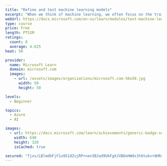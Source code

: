 ```yaml
---
title: "Refine and test machine learning models"
excerpt: "When we think of machine learning, we often focus on the training process. A small amount of preparation before this process can not only speed up and improve learning but also give us some confidence about how well our models will work when faced with data we have never seen before."
webUrl: https://docs.microsoft.com/en-us/learn/modules/test-machine-learning-models/
type: course
price: Free
length: PT52M
ratings:
  count: 8
  average: 4.625
heat: 50

provider:
  name: Microsoft Learn
  domain: microsoft.com
  images:
    - url: /assets/images/organizations/microsoft.com-50x50.jpg
      width: 50
      height: 50

levels:
  - Beginner

topics:
  - Azure
  - AI

images:
  - url: https://docs.microsoft.com/learn/achievements/generic-badge-social.png
    width: 640
    height: 320
    isCached: true

secured: "fjxs/LBlmdbFjF1u9S1dZvjRP+nen3BJad9UkFgXJVBDoHWdx3t6tukv+QHRs7ASU/e/vSGUKnOJgxjxll5kZT7W4QRsi/EqrO1Jl7MNnswiW3MI5dLgKs8/O//aCZ9+kA4CL775O1vSWXGOzGT8X4c+fieJ3IrK79UIWeVQTATtN2E8ELZU1CLTcWZOKJHlOXlrMxcR/ow9E/ZN17wxDZZgd+CRbQxynAZfMTWvIar37PzTL81Xw7UNLVheT+PuXdRkIJ7vsJyC1mjI34uA8WGngYlqkLZymFpLu4C6tufisbMu5ri/nByV+bOSeLUTS7xK8dQCvKmODOs5+lSAEZSSi5NcrVRKYlX+TVfDhs4ux4q8udhBmJnHCn/Tvqyg73kyW+sefy2JCt4t99FnwFLOJ2NrKu5ozIlD5XeqMLQ=;nrtd52iNICZS5k2j3mDjMA=="
---
```


